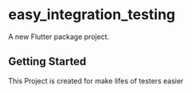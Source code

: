 # easy_integration_testing

A new Flutter package project.

## Getting Started

This Project is created for make lifes of testers easier
